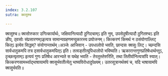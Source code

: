 ```yaml
---
index: 3.2.107
sutra: क्वसुश्च

---
```

 क्वसुश्च॥ क्वसोरुकार उगित्कार्यार्थः, जक्षिवानित्यादौ ठुगिदचाम्ऽ इति नुम्, उपसेदुषीत्यादौ ठुगितश्चऽ इति ङीप्, ठ्वसोः संप्रसारणम्ऽइत्यत्र सामान्यग्रहणमप्युकारस्य प्रयोजनम्। कित्करणं किमर्थ न ठसंयोगाल्लिट् कित्ऽ इत्येव सिद्धम्? संयोगान्तार्थम्।अञ्जेः आजिवान् - उपधालोपो भवति, छान्दसः क्वसुः लिट्। च्छन्दसि सार्वधातुकमपि तत्र ठ्सार्वधातुकमपित्ऽ इति। तत्वङ्तीत्युपिधालोपो भविष्यति। ऋकारान्तगुणप्रतिषेधार्थन्तुऽ, ठृच्छत्यृताम्ऽ इत्ययं गुणः प्रतिषेध आरभ्यते स यथेह भवति - तेरतुस्तेरुरिति, तथा तितीर्वानित्यत्रांपि स्यात्। कित्करणसामर्थ्याद्भाषायामपि क्वसुर्भवतीत्येतु भाष्यविरोधादुपेक्ष्यम्। उतरसूत्रानर्थक्यं च, यदि भाषायामपि क्वसुर्भवति॥